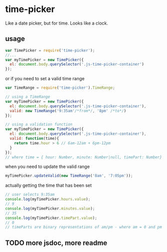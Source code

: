 # time-picker
Like a date picker, but for time. Looks like a clock.

## usage
```js
var TimePicker = require('time-picker');
//...
var myTimePicker = new TimePicker({
  el: document.body.querySelector('.js-time-picker-container')
});
```

or if you need to set a valid time range
```js
var TimeRange = require('time-picker').TimeRange;

// using a TimeRange
var myTimePicker = new TimePicker({
  el: document.body.querySelector('.js-time-picker-container'),
  valid: new TimeRange('9:35am'/*from*/, '8pm' /*to*/)
});

// using a validation function
var myTimePicker = new TimePicker({
  el: document.body.querySelector('.js-time-picker-container'),
  valid: function(time){
    return time.hour > 6 // 6am-12am + 6pm-12pm
  }
});
// where time = { hour: Number, minute: Number|null, timePart: Number}
```

when you need to update the valid range
```js
myTimePicker.updateValid(new TimeRange('8am', '7:05pm'));
```

actually getting the time that has been set
```js
// user selects 9:35am
console.log(myTimePicker.hours.value);
// 9
console.log(myTimePicker.minutes.value);
// 35
console.log(myTimePicker.timePart.value);
// 0
// timeParts are binary representations of am/pm - where am = 0 and pm = 1
```

## TODO more jsdoc, more readme
